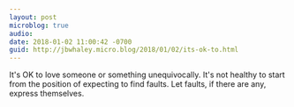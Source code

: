 ```yaml
---
layout: post
microblog: true
audio: 
date: 2018-01-02 11:00:42 -0700
guid: http://jbwhaley.micro.blog/2018/01/02/its-ok-to.html
---
```

It's OK to love someone or something unequivocally. It's not healthy to start from the position of expecting to find faults. Let faults, if there are any, express themselves. 
